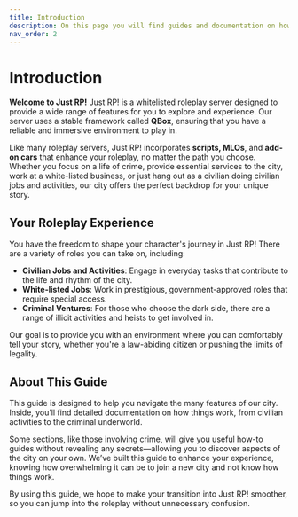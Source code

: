 ```yaml
---
title: Introduction
description: On this page you will find guides and documentation on how to do things in the city. 
nav_order: 2
---
```


# Introduction

**Welcome to Just RP!** Just RP! is a whitelisted roleplay server designed to provide a wide range of features for you to explore and experience. Our server uses a stable framework called **QBox**, ensuring that you have a reliable and immersive environment to play in.

Like many roleplay servers, Just RP! incorporates **scripts, MLOs**, and **add-on cars** that enhance your roleplay, no matter the path you choose. Whether you focus on a life of crime, provide essential services to the city, work at a white-listed business, or just hang out as a civilian doing civilian jobs and activities, our city offers the perfect backdrop for your unique story.

## Your Roleplay Experience

You have the freedom to shape your character's journey in Just RP! There are a variety of roles you can take on, including:

- **Civilian Jobs and Activities**: Engage in everyday tasks that contribute to the life and rhythm of the city.
- **White-listed Jobs**: Work in prestigious, government-approved roles that require special access.
- **Criminal Ventures**: For those who choose the dark side, there are a range of illicit activities and heists to get involved in.

Our goal is to provide you with an environment where you can comfortably tell your story, whether you're a law-abiding citizen or pushing the limits of legality.

## About This Guide

This guide is designed to help you navigate the many features of our city. Inside, you’ll find detailed documentation on how things work, from civilian activities to the criminal underworld.

Some sections, like those involving crime, will give you useful how-to guides without revealing any secrets—allowing you to discover aspects of the city on your own. We’ve built this guide to enhance your experience, knowing how overwhelming it can be to join a new city and not know how things work.

By using this guide, we hope to make your transition into Just RP! smoother, so you can jump into the roleplay without unnecessary confusion.
